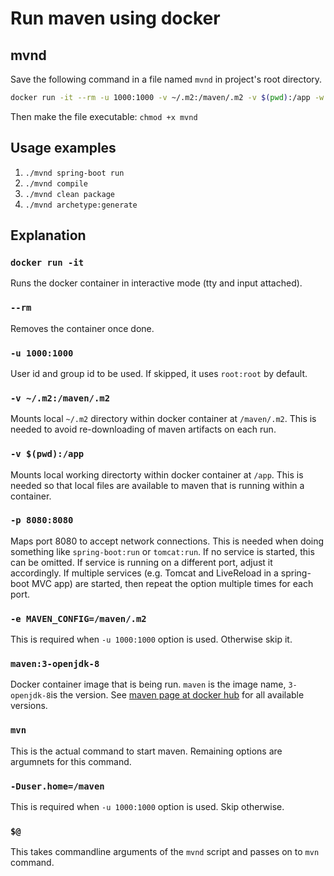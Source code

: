 # Run maven using docker

## mvnd
Save the following command in a file named `mvnd` in project's root directory.
```sh
docker run -it --rm -u 1000:1000 -v ~/.m2:/maven/.m2 -v $(pwd):/app -w /app -p 8080:8080 -e MAVEN_CONFIG=/maven/.m2 maven:3-openjdk-8 mvn -Duser.home=/maven $@
```
Then make the file executable: `chmod +x mvnd`

## Usage examples

1. `./mvnd spring-boot run`
1. `./mvnd compile`
1. `./mvnd clean package`
1. `./mvnd archetype:generate`

## Explanation

### `docker run -it`
Runs the docker container in interactive mode (tty and input attached).
### `--rm`
Removes the container once done.
### `-u 1000:1000`
User id and group id to be used. If skipped, it uses `root:root` by default.
### `-v ~/.m2:/maven/.m2`
Mounts local `~/.m2` directory within docker container at `/maven/.m2`. This is needed to avoid re-downloading of maven artifacts on each run.
### `-v $(pwd):/app`
Mounts local working directorty within docker container at `/app`. This is needed so that local files are available to maven that is running within a container.
### `-p 8080:8080`
Maps port 8080 to accept network connections. This is needed when doing something like `spring-boot:run` or `tomcat:run`.
If no service is started, this can be omitted.
If service is running on a different port, adjust it accordingly.
If multiple services (e.g. Tomcat and LiveReload in a spring-boot MVC app) are started, then repeat the option multiple times for each port.
### `-e MAVEN_CONFIG=/maven/.m2`
This is required when `-u 1000:1000` option is used. Otherwise skip it.
### `maven:3-openjdk-8`
Docker container image that is being run. `maven` is the image name, `3-openjdk-8`is the version. See [maven page at docker hub](https://hub.docker.com/_/maven) for all available versions.
### `mvn`
This is the actual command to start maven. Remaining options are argumnets for this command.
### `-Duser.home=/maven`
This is required when `-u 1000:1000` option is used. Skip otherwise.
### `$@`
This takes commandline arguments of the `mvnd` script and passes on to `mvn` command.
